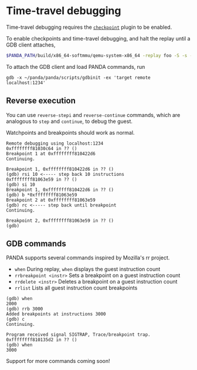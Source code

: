 # Time-travel debugging

Time-travel debugging requires the [`checkpoint`](../plugins/checkpoint) plugin to be enabled.

To enable checkpoints and time-travel debugging, and halt the replay until a GDB client attaches,
```sh
$PANDA_PATH/build/x86_64-softmmu/qemu-system-x86_64 -replay foo -S -s -panda checkpoint
```

To attach the GDB client and load PANDA commands, run
```
gdb -x ~/panda/panda/scripts/gdbinit -ex 'target remote localhost:1234'
```

## Reverse execution
You can use `reverse-stepi` and `reverse-continue` commands, which are analogous to `step` and `continue`, to debug the guest.

Watchpoints and breakpoints should work as normal.

```
Remote debugging using localhost:1234
0xffffffff81030c64 in ?? ()
Breakpoint 1 at 0xffffffff810422d6
Continuing.

Breakpoint 1, 0xffffffff810422d6 in ?? ()
(gdb) rsi 10 <----- step back 10 instructions
0xffffffff81063e59 in ?? ()
(gdb) si 10
Breakpoint 1, 0xffffffff810422d6 in ?? ()
(gdb) b *0xffffffff81063e59
Breakpoint 2 at 0xffffffff81063e59
(gdb) rc <----- step back until breakpoint
Continuing.

Breakpoint 2, 0xffffffff81063e59 in ?? ()
(gdb)
```

## GDB commands

PANDA supports several commands inspired by Mozilla's rr project.

* `when`
During replay, `when` displays the guest instruction count
* `rrbreakpoint <instr>`
Sets a breakpoint on a guest instruction count
* `rrdelete <instr>`
Deletes a breakpoint on a guest instruction count
* `rrlist`
Lists all guest instruction count breakpoints

```
(gdb) when
2000
(gdb) rrb 3000
Added breakpoints at instructions 3000
(gdb) c
Continuing.

Program received signal SIGTRAP, Trace/breakpoint trap.
0xffffffff810135d2 in ?? ()
(gdb) when
3000
```

Support for more commands coming soon!
